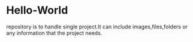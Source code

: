 # Hello-World
repository is to handle single project.It can include images,files,folders or any information that the project needs. 
